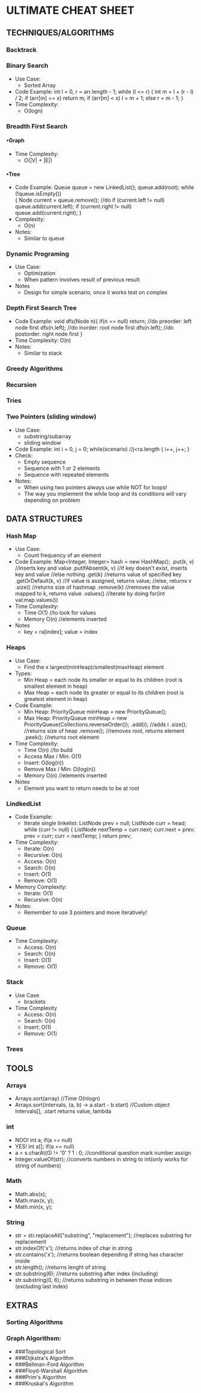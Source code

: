 # ULTIMATE CHEAT SHEET

## TECHNIQUES/ALGORITHMS

### Backtrack
### Binary Search
- Use Case:
	- Sorted Array
- Code Example:
		int l = 0, r = arr.length - 1; 
        while (l <= r) { 
            int m = l + (r - l) / 2; 
            if (arr[m] == x) 
                return m; 
            if (arr[m] < x) 
                l = m + 1; 
            else
                r = m - 1; 
		}
- Time Complexity:
	- O(logn)

### Breadth First Search 
#### •Graph
- Time Complexity:
	- O(|V| + |E|)
	
#### •Tree
- Code Example:
	        Queue<Node> queue = new LinkedList<Node>(); 
	        queue.add(root); 
	        while (!queue.isEmpty())  
	        { 
	            Node current = queue.remove(); 
	            //do
	            if (current.left != null)
	                queue.add(current.left); 
	            if (current.right != null) 
	                queue.add(current.right); 
	        }
- Complexity:
	 - O(n)
- Notes:
	 - Similar to queue

### Dynamic Programing
- Use Case:
	 - Optimization
	 - When pattern involves result of previous result
- Notes
	 - Design for simple scenario, once it works test on complex

### Depth First Search Tree
 - Code Example:
		void dfs(Node n){
			if(n == null)
				return;
			//do preorder: left node first
			dfs(n.left);
			//do inorder: root node first
			dfs(n.left);
			//do postorder: right node first
		}
 - Time Complexity:
		O(n)
 - Notes: 
	 - Similar to stack

### Greedy Algorithms

### Recursion

### Tries

### Two Pointers (sliding window)
- Use Case:
	- substring/subarray
	- sliding window
- Code Example:
		int i = 0, j = 0;
		while(scenario)			//j<ra.length
		{
			i++, j++;
		}
- Check:
	- Empty sequence
	- Sequence with 1 or 2 elements
	- Sequence with repeated elements
- Notes:
	- When using two pointers always use while NOT for loops!
	- The way you implement the while loop and its conditions will vary depending on problem
		
## DATA STRUCTURES
### Hash Map
- Use Case:
	- Count frequency of an element
- Code Example:
		Map<Integer, Integer> hash = new HashMap();
		.put(k, v)				//inserts key and value
		.putIfAbsent(k, v)		//if key doesn't exist, inserts key and value //else nothing
		.get(k)					//returns value of specified key
		.getOrDefault(k, v)		//if value is assigned, returns value; //else, returns v
		.size()					//returns size of hashmap
		.remove(k)				//removes the value mapped to k, returns value
		.values()				//iterate by doing for(int val:map.values())
- Time Complexity:
	- Time	O(1)			//to look for values
	- Memory	O(n)			//elements inserted
- Notes
	- key = ra[index]; value = index

### Heaps
- Use Case:
	- Find the x largest(minHeap)/smallest(maxHeap) element
- Types:
	- Min Heap = each node its smaller or equal to its children (root is smallest element in heap)
	- Max Heap = each node its greater or equal to its children (root is greatest element in heap)
- Code Example:
	- Min Heap:
			PriorityQueue<Integer> minHeap = new PriorityQueue();
	- Max Heap:
			PriorityQueue<Integer> minHeap = new PriorityQueue(Collections.reverseOrder());
			.add(i);				//adds i
			.size();				//returns size of heap
			.remove();				//removes root, returns element
			.peek();				//returns root element
- Time Complexity:
	- Time 	O(n)			//to build
	- Access Max / Min: O(1)
	- Insert: O(log(n))
	- Remove Max / Min: O(log(n))
	- Memory	O(n)			//elements inserted
- Notes
	- Element you want to return needs to be at root

### LindkedList
- Code Example:
	- Iterate single linkelist:
			ListNode prev = null;
			ListNode curr = head;
			while (curr != null) {
	        ListNode nextTemp = curr.next;
	        curr.next = prev;
	        prev = curr;
	        curr = nextTemp;
			}
			return prev;
- Time Complexity:
	- Iterate: O(n)
	- Recursive: O(n)
	- Access: O(n)
	- Search: O(n)
	- Insert: O(1)
	- Remove: O(1)
- Memory Complexity:
	- Iterate: O(1)
	- Recursive: O(n)
- Notes:
	- Remember to use 3 pointers and move iteratively!

### Queue
- Time Complexity:
	- Access: O(n)
	- Search: O(n)
	- Insert: O(1)
	- Remove: O(1)

### Stack
- Use Case
	- brackets
- Time Complexity
	- Access: O(n)
	- Search: O(n)
	- Insert: O(1)
	- Remove: O(1)

### Trees

## TOOLS
### Arrays
- Arrays.sort(array)										//Time O(nlogn)
- Arrays.sort(intervals, (a, b) -> a.start - b.start)		//Custom object Intervals[], .start returns value, lambda

### int
- NOO! 	int a; 		if(a == null)
- YES! 	int a[]; 	if(a == null)
- a = s.charAt(0) != '0' ? 1 : 0;						//conditional question mark number assign 
- Integer.valueOf(str);								//converts numbers in string to int(only works for string of numbers)

### Math
- Math.abs(x);
- Math.max(x, y);
- Math.min(x, y);

### String
- str = str.replaceAll("substring", "replacement");	//replaces substring for replacement 
- str.indexOf('x');									//returns index of char in string
- str.contains('x');									//returns boolean depending if string has character inside
- str.length();										//returns lenght of string
- str.substring(6);									//returns substring after index (including)
- str.substring(0, 6);								//returns substring in between those indices (excluding last index)


## EXTRAS
### Sorting Algorithms

### Graph Algorithsm:
- ###Topological Sort
- ###Dijkstra's Algorithm
- ###Bellman-Ford Algorithm
- ###Floyd-Warshall Algorithm
- ###Prim's Algorithm
- ###Kruskal's Algorithm










